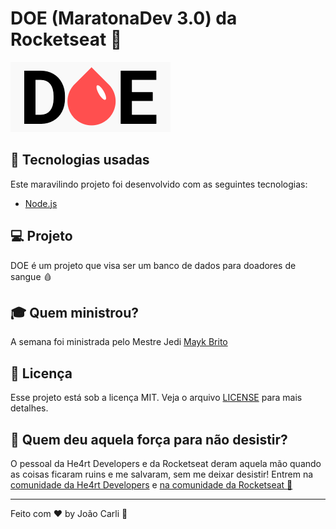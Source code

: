 # DOE (MaratonaDev 3.0) da Rocketseat :rocket:

![](./frontend/img/logo.png)

## :rocket: Tecnologias usadas
Este maravilindo projeto foi desenvolvido com as seguintes tecnologias:
- [Node.js](https://nodejs.org/en/)

## :computer: Projeto

DOE é um projeto que visa ser um banco de dados para doadores de sangue 🩸

## :mortar_board: Quem ministrou?

A semana foi ministrada pelo Mestre Jedi [Mayk Brito](https://github.com/maykbrito)

## :memo: Licença

Esse projeto está sob a licença MIT. Veja o arquivo [LICENSE](LICENSE.md) para mais detalhes.

## :muscle: Quem deu aquela força para não desistir?

O pessoal da He4rt Developers e da Rocketseat deram aquela mão quando as coisas ficaram ruins e me salvaram, sem me deixar desistir!
Entrem na [comunidade da He4rt Developers](https://discord.gg/8mA4CM2) e [na comunidade da Rocketseat :rocket:](https://discordapp.com/invite/gCRAFhc)

---

Feito com ❤️ by João Carli :wave: